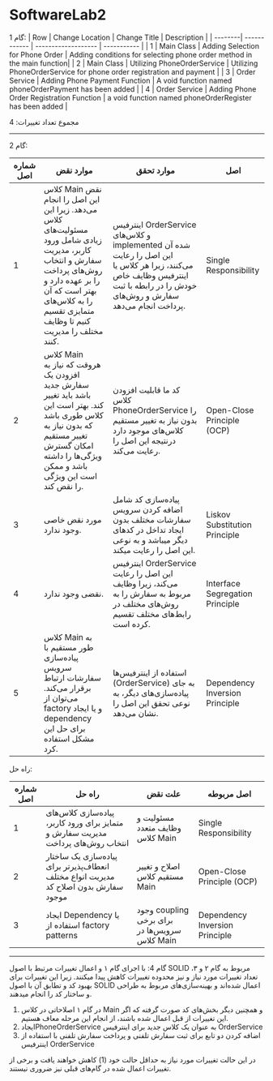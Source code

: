 # SoftwareLab2
گام 1:
| Row  | Change Location | Change Title | Description |
| --------| ------------ | ------------------- | ----------- |
| 1  | Main Class  | 	Adding Selection for Phone Order | Adding conditions for selecting phone order method in the main function|
| 2  | Main Class  | 	Utilizing PhoneOrderService | Utilizing PhoneOrderService for phone order registration and payment |
| 3  | Order Service  | Adding Phone Payment Function | A void function named phoneOrderPayment has been added |
| 4  | Order Service  | Adding Phone Order Registration Function | a void function named phoneOrderRegister has been added |

مجموع تعداد تغییرات: 4

--------------------------------------------------------------------------------------------------
گام 2:

| شماره اصل  | موارد نقض | موارد تحقق | اصل |
| --------| ------------ | ------------------- | ----------- |
| 1  | کلاس Main نقض این اصل را انجام می‌دهد. زیرا این کلاس مسئولیت‌های زیادی شامل ورود کاربر، مدیریت سفارش و انتخاب روش‌های پرداخت را بر عهده دارد و بهتر است که آن را به کلاس‌های متمایزی تقسیم کنیم تا وظایف مختلف را مدیریت کنند.  | 	اینترفیس OrderService و کلاس‌های implemented شده آن این اصل را رعایت می‌کنند، زیرا هر کلاس یا اینترفیس وظایف خاص خودش را در رابطه با ثبت سفارش و روش‌های پرداخت انجام می‌دهد.|  Single Responsibility|
| 2  | کلاس Main هروقت که نیاز به افزودن یک سفارش جدید باشد باید تغییر کند. بهتر است این کلاس طوری باشد که بدون نیاز به تغییر مستقیم امکان گسترش ویژگی‌ها را داشته باشد و ممکن است این ویژگی را نقض کند.  | 	کد ما قابلیت افزودن کلاس PhoneOrderService را بدون نیاز به تغییر مستقیم کلاس‌های موجود دارد درنتیجه این اصل را رعایت می‌کند. | Open-Close Principle (OCP) |
| 3  | مورد نقض خاصی وجود ندارد.  | پیاده‌سازی کد شامل اضافه کردن سرویس سفارشات مختلف بدون ایجاد تداخل در کد‌های دیگر میباشد و به نوعی این اصل را رعایت میکند. | Liskov Substitution Principle |
| 4  | نقضی وجود ندارد.  | اینترفیس OrderService این اصل را رعایت می‌کند، زیرا وظایف مربوط به سفارش را به روش‌های مختلف در رابط‌های مختلف تقسیم کرده است. | Interface Segregation Principle |
| 5  | کلاس Main به طور مستقیم با پیاده‌سازی‌ سرویس سفارشات ارتباط برقرار می‌کند. می‌توان از factory و یا ایجاد dependency برای حل این مشکل استفاده کرد.  | استفاده از اینترفیس‌ها (OrderService)  به جای پیاده‌سازی‌های دیگر، به نوعی تحقق این اصل را نشان می‌دهد. | Dependency Inversion Principle |

راه حل:

| شماره اصل  | راه حل | علت نقض | اصل مربوطه |
| --------| ------------ | ------------------- | ----------- |
| 1  | پیاده‌سازی کلاس‌های متمایز برای ورود کاربر، مدیریت سفارش و انتخاب روش‌های پرداخت  | 	مسئولیت و وظایف متعدد کلاس Main | Single Responsibility|
| 2  | پیاده‌سازی یک ساختار انعطاف‌پذیرتر برای مدیریت انواع مختلف سفارش بدون اصلاح کد موجود | 	اصلاح و تغییر مستقیم کلاس Main | Open-Close Principle (OCP) |
| 3  | ایجاد Dependency یا استفاده از factory patterns  | وجود coupling برای برخی سرویس‌ها در کلاس Main | Dependency Inversion Principle |

--------------------------------------
گام 4:
با اجرای گام ۱ و اعمال تغییرات مرتبط با اصول SOLID مربوط به گام ۲ و ۳، تعداد تغییرات مورد نیاز و نیز محدوده تغییرات کاهش پیدا میکنند. زیرا این تغییرات برای بهبود کد و تطابق آن با اصول SOLID اعمال شده‌اند و بهینه‌سازی‌های مربوط به طراحی و ساختار کد را انجام میدهند.
1.	در گام ۱ اصلاحاتی در کلاس Main و همچنین دیگر بخش‌های کد صورت گرفته که اگر این تغییرات از قبل اعمال شده باشند، از انجام این مرحله معاف هستیم.
2.	ایجادPhoneOrderService  به عنوان یک کلاس جدید برای اینترفیس OrderService
3.	اضافه کردن دو تابع برای ثبت سفارش تلفنی و پرداخت سفارش تلفنی با استفاده از اینترفیس OrderService

در این حالت تغییرات مورد نیاز به حداقل حالت خود (1) کاهش خواهند یافت و برخی از تغییرات اعمال شده در گام‌های قبلی نیز ضروری نیستند.
